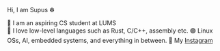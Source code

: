 Hi, I am Supus ❇

👾 I am an aspiring CS student at LUMS<br>
💜 I love low-level languages such as Rust, C/C++, assembly etc.
🟣 Linux OSs, AI, embedded systems, and everything in between.
🧠 My [Instagram](https://www.instagram.com/supus4562/)
